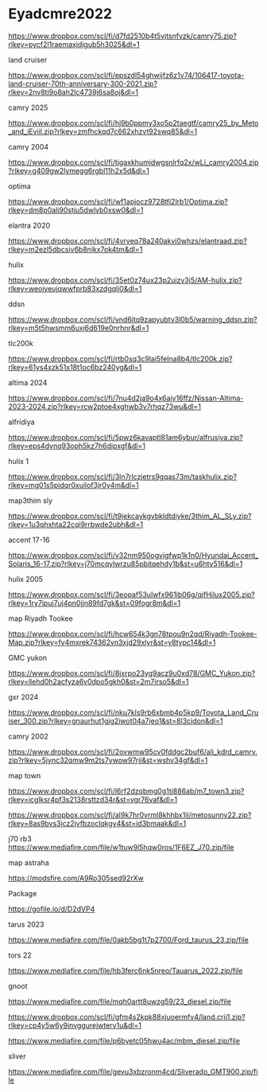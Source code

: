 # Eyadcmre2022

https://www.dropbox.com/scl/fi/d7fd2510b4t5vjtsnfvzk/camry75.zip?rlkey=pycf2l1raemaxjdjgub5h3025&dl=1

land cruiser 

https://www.dropbox.com/scl/fi/epszdl54ghwijfz6z1v74/106417-toyota-land-cruiser-70th-anniversary-300-2021.zip?rlkey=2nv8ti9o8ah2lc4739j6sa8oj&dl=1


camry 2025


https://www.dropbox.com/scl/fi/hj9b0ppmy3xo5p2taegtf/camry25_by_Meto_and_iEviil.zip?rlkey=zmfhckqd7c662xhzvt92swq85&dl=1

camry 2004


https://www.dropbox.com/scl/fi/tjgaxkhumjdwgsnlrfq2x/wLi_camry2004.zip?rlkey=g409gw2lymegg6rgbl11h2x5d&dl=1

optima

https://www.dropbox.com/scl/fi/wf1apjocz9728tfi2lrb1/Optima.zip?rlkey=dm8p0ali90stju5dwlvb0xsw0&dl=1

elantra 2020

https://www.dropbox.com/scl/fi/4vrveq78a240akvi0whzs/elantraad.zip?rlkey=m2ezl5dbcsiv6b8nikx7ok4tm&dl=1



hulix 

https://www.dropbox.com/scl/fi/35et0z74ux23p2uizv3j5/AM-hulix.zip?rlkey=weoiyeujqwwfprb83xzdgqlj0&dl=1


ddsn 

https://www.dropbox.com/scl/fi/vnd6itq9zapyubty3l0b5/warning_ddsn.zip?rlkey=m5t5hwsmm6uxj6d619e0nrhnr&dl=1


tlc200k

https://www.dropbox.com/scl/fi/rtb0sq3c9lai5felna8b4/tlc200k.zip?rlkey=61ys4xzk51x18t1oc6bz240yg&dl=1


altima 2024 

https://www.dropbox.com/scl/fi/7nu4d2ja9o4x6ajy16ffz/Nissan-Altima-2023-2024.zip?rlkey=rcw2ptoe4xghwb3v7rhqz73wu&dl=1

alfridiya

https://www.dropbox.com/scl/fi/5pwz6kavaptl81am6ybur/alfrusiya.zip?rlkey=eps4dynq93oph5kz7h6dipxgf&dl=1



hulix 1

https://www.dropbox.com/scl/fi/3ln7rlczjetrs9gqas73m/taskhulix.zip?rlkey=mg01s5pidqr0xuilof3jr0y4m&dl=1



map3thim sly


https://www.dropbox.com/scl/fi/t9jekcaykgvbkldtdiyke/3thim_AL_SLy.zip?rlkey=1u3qhxhta22cqi9rrbwde2ubh&dl=1



accent 17-16

https://www.dropbox.com/scl/fi/v32nm950ogvjgfwp1k1n0/Hyundai_Accent_Solaris_16-17.zip?rlkey=j70mcqylwrzu85pbitqehdy1b&st=u6hty516&dl=1

hulix 2005

https://www.dropbox.com/scl/fi/3eopaf53ulwfx961ib06g/qifHilux2005.zip?rlkey=1ry7ipui7uj4pn0jjn89fd7gk&st=09fogr8m&dl=1




map Riyadh Tookee 


https://www.dropbox.com/scl/fi/hcw654k3gn78tpou9n2qd/Riyadh-Tookee-Map.zip?rlkey=fv4mxrek74362vn3xjd29xlyr&st=y8typc14&dl=1




GMC yukon

https://www.dropbox.com/scl/fi/8jxrpo23yg9acz9u0xd78/GMC_Yukon.zip?rlkey=llehd0h2acfyza6v0dpo5gkh0&st=2m7irso5&dl=1



gxr 2024



https://www.dropbox.com/scl/fi/nku7kls9rb6xbmb4p5kp9/Toyota_Land_Cruiser_300.zip?rlkey=gnaurhut1gjg2iwot04a7jeo1&st=8l3cjdon&dl=1



camry 2002


https://www.dropbox.com/scl/fi/2ovwmw95cv0fddgc2buf6/ali_kdrd_camry.zip?rlkey=5jync32qmw9m2ts7vwow97rji&st=wshv34gf&dl=1



map town



https://www.dropbox.com/scl/fi/l6rf2dzqbmg0g1ti886ab/m7_town3.zip?rlkey=icglksr4pf3s2138rsttzd34r&st=vgr76vaf&dl=1







https://www.dropbox.com/scl/fi/al9k7hr0vrml8khhbx1il/metosunny22.zip?rlkey=8as9bvs3jcz2jvfbzoclqkgy4&st=id3bmaak&dl=1

j70 rb3
https://www.mediafire.com/file/w1tuw9l5hqw0ros/1F6EZ_J70.zip/file






map astraha


https://modsfire.com/A9Ro305sed92rXw




Package



https://gofile.io/d/D2dVP4





tarus 2023


https://www.mediafire.com/file/0akb5bg1t7p2700/Ford_taurus_23.zip/file





tors 22


https://www.mediafire.com/file/hb3ferc6nk5nreo/Tauarus_2022.zip/file



gnoot

https://www.mediafire.com/file/mqh0artt8uwzg59/23_diesel.zip/file


https://www.dropbox.com/scl/fi/gfm4s2kpk88xjuoermfv4/land.crii1.zip?rlkey=cp4y5w6y9invggurejwterv1u&dl=1



https://www.mediafire.com/file/p6byetc05hwu4ac/mbm_diesel.zip/file


sliver

https://www.mediafire.com/file/gevu3xbzronm4cd/Sliverado_GMT900.zip/file


